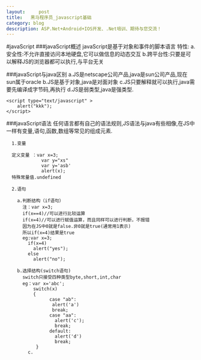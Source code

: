 ```yaml
---
layout:     post
title:   黑马程序员_javascript基础
category: blog
description: ASP.Net+Android+IOS开发、.Net培训、期待与您交流！
---
```

#javaScript
###javaScript概述
    javaScript是基于对象和事件的脚本语言
    特性:
    a.安全性:不允许直接访问本地硬盘,它可以做信息的动态交互
    b.跨平台性:只要是可以解释JS的浏览器都可以执行,与平台无关

###javaScript与java区别
    a.JS是netscape公司产品,java是sun公司产品,现在sun属于oracle
    b.JS是基于对象,java是对面对象
    c.JS只要解释就可以执行,java需要先编译成字节码,再执行
    d.JS是弱类型,java是强类型.
    
    <script type="text/javascript" >
       	alert("kkk");
    </script>
    
###javaScript语法
      任何语言都有自己的语法规则,JS语法与java有些相像,在JS中一样有变量,语句,函数,数组等常见的组成元素.
      
      1.变量
      
      定义变量 ：var x=3;
                 var y="xs"
                 var y='asb'
                 alert(x);
      特殊常量值.undefined
      
      2.语句
      
        a.判断结构（if语句）
          注：var x=3;
          if(x==4)//可以进行比较运算
          if(x=4)//可以进行赋值运算，而且同样可以进行判断，不报错
          因为在JS中0就是false.非0就是true(通常用1表示)
          所以if(x=4)结果是true
          eg:var x=3;
            if(x=4)
              alert("yes");
            else
              alert("no");
            
        b.选择结构(switch语句)
          switch只接受四种类型byte,short,int,char
          eg：var x='abc';
          	  switch(x)
          	  {
            		case "ab":
              		 alert('a')
              		 break;
            		case "aa":
              		  alert('c');
              		  break;
            		default:
            		  alert('d')
            		  break;
          	   }
            c.
